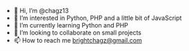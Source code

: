 - 👋 Hi, I’m @chagz13
- 👀 I’m interested in Python, PHP and a little bit of JavaScript
- 🌱 I’m currently learning Python and PHP
- 💞️ I’m looking to collaborate on small projects
- 📫 How to reach me brightchagz@gmail.com

<!---
chagz13/chagz13 is a ✨ special ✨ repository because its `README.md` (this file) appears on your GitHub profile.
You can click the Preview link to take a look at your changes.
--->
